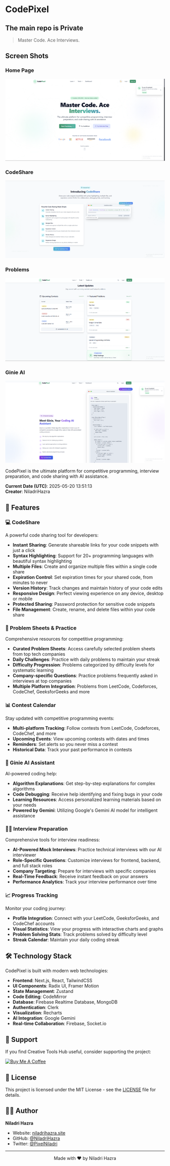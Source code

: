# CodePixel

## The main repo is Private


> Master Code. Ace Interviews.

## Screen Shots

### Home Page

![Home Page](/public/home.png)

### CodeShare

![CodeShare](/public/codeShare.png)

### Problems
![Problems](/public/problems.png)

### Ginie AI
![Ginnie AI](/public/ginie.png)

CodePixel is the ultimate platform for competitive programming, interview preparation, and code sharing with AI assistance.

**Current Date (UTC)**: 2025-05-20 13:51:13  
**Creator**: NiladriHazra



## 🚀 Features

### 💻 CodeShare

A powerful code sharing tool for developers:

- **Instant Sharing**: Generate shareable links for your code snippets with just a click
- **Syntax Highlighting**: Support for 20+ programming languages with beautiful syntax highlighting
- **Multiple Files**: Create and organize multiple files within a single code share
- **Expiration Control**: Set expiration times for your shared code, from minutes to never
- **Version History**: Track changes and maintain history of your code edits
- **Responsive Design**: Perfect viewing experience on any device, desktop or mobile
- **Protected Sharing**: Password protection for sensitive code snippets
- **File Management**: Create, rename, and delete files within your code share

### 🎯 Problem Sheets & Practice

Comprehensive resources for competitive programming:

- **Curated Problem Sheets**: Access carefully selected problem sheets from top tech companies
- **Daily Challenges**: Practice with daily problems to maintain your streak
- **Difficulty Progression**: Problems categorized by difficulty levels for systematic learning
- **Company-specific Questions**: Practice problems frequently asked in interviews at top companies
- **Multiple Platform Integration**: Problems from LeetCode, Codeforces, CodeChef, GeeksforGeeks and more

### 📊 Contest Calendar

Stay updated with competitive programming events:

- **Multi-platform Tracking**: Follow contests from LeetCode, Codeforces, CodeChef, and more
- **Upcoming Events**: View upcoming contests with dates and times
- **Reminders**: Set alerts so you never miss a contest
- **Historical Data**: Track your past performance in contests

### 🤖 Ginie AI Assistant

AI-powered coding help:

- **Algorithm Explanations**: Get step-by-step explanations for complex algorithms
- **Code Debugging**: Receive help identifying and fixing bugs in your code
- **Learning Resources**: Access personalized learning materials based on your needs
- **Powered by Gemini**: Utilizing Google's Gemini AI model for intelligent assistance

### 👨‍💼 Interview Preparation

Comprehensive tools for interview readiness:

- **AI-Powered Mock Interviews**: Practice technical interviews with our AI interviewer
- **Role-Specific Questions**: Customize interviews for frontend, backend, and full stack roles
- **Company Targeting**: Prepare for interviews with specific companies
- **Real-Time Feedback**: Receive instant feedback on your answers
- **Performance Analytics**: Track your interview performance over time

### 📈 Progress Tracking

Monitor your coding journey:

- **Profile Integration**: Connect with your LeetCode, GeeksforGeeks, and CodeChef accounts
- **Visual Statistics**: View your progress with interactive charts and graphs
- **Problem Solving Stats**: Track problems solved by difficulty level
- **Streak Calendar**: Maintain your daily coding streak

## 🛠️ Technology Stack

CodePixel is built with modern web technologies:

- **Frontend**: Next.js, React, TailwindCSS
- **UI Components**: Radix UI, Framer Motion
- **State Management**: Zustand
- **Code Editing**: CodeMirror
- **Database**: Firebase Realtime Database, MongoDB
- **Authentication**: Clerk
- **Visualization**: Recharts
- **AI Integration**: Google Gemini
- **Real-time Collaboration**: Firebase, Socket.io

## 💖 Support

If you find Creative Tools Hub useful, consider supporting the project:

<a href="https://buymeacoffee.com/niladri" target="_blank">
  <img src="https://cdn.buymeacoffee.com/buttons/v2/default-yellow.png" alt="Buy Me A Coffee" height="50px">
</a>

## 📄 License

This project is licensed under the MIT License - see the [LICENSE](LICENSE) file for details.

## 👨‍💻 Author

**Niladri Hazra**

- Website: [niladrihazra.site](https://niladrihazra.site)
- GitHub: [@NiladriHazra](https://github.com/NiladriHazra)
- Twitter: [@PixelNiladri](https://x.com/PixelNiladri)

---

<div align="center">
  Made with ❤️ by Niladri Hazra
</div>